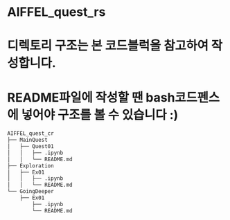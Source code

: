 # AIFFEL_quest_rs
# 디렉토리 구조는 본 코드블럭을 참고하여 작성합니다.
# README파일에 작성할 땐 bash코드펜스에 넣어야 구조를 볼 수 있습니다 :)
```bash
AIFFEL_quest_cr
├── MainQuest
│   ├── Quest01
│   │   ├── .ipynb
│   │   └── README.md
├── Exploration
│   ├── Ex01
│   │   ├── .ipynb
│   │   └── README.md
└── GoingDeeper
    ├── Ex01
        ├── .ipynb
        └── README.md
```
